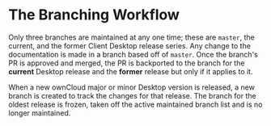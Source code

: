 # The Branching Workflow

Only three branches are maintained at any one time; these are `master`, the current, and the former Client Desktop release series. Any change to the documentation is made in a branch based off of `master`. Once the branch's PR is approved and merged, the PR is backported to the branch for the **current** Desktop release and the **former** release but only if it applies to it.

When a new ownCloud major or minor Desktop version is released, a new branch is created to track the changes for that release. The branch for the oldest release is frozen, taken off the active maintained branch list and is no longer maintained.

